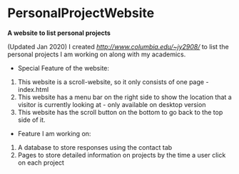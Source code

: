 # PersonalProjectWebsite
<strong>A website to list personal projects</strong>

(Updated Jan 2020)
I created <i>http://www.columbia.edu/~jy2908/</i> to list the personal projects I am working on along with my academics. 

- Special Feature of the website:
1. This website is a scroll-website, so it only consists of one page - index.html
2. This website has a menu bar on the right side to show the location that a visitor is currently looking at - only available on desktop version
3. This website has the scroll button on the bottom to go back to the top side of it.

- Feature I am working on:
1. A database to store responses using the contact tab
2. Pages to store detailed information on projects by the time a user click on each project
